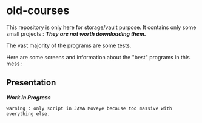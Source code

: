 # old-courses


This repository is only here for storage/vault purpose. It contains only some small projects : ***They are not worth downloading them.***

The vast majority of the programs are some tests.

Here are some screens and information about the "best" programs in this mess :
## Presentation

***Work In Progress***
```
warning : only script in JAVA Moveye because too massive with everything else.
```
